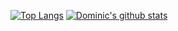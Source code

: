[![Top Langs](https://github-readme-stats.vercel.app/api/top-langs/?username=anuraghazra&layout=compact)](https://github.com/whoisdominic/github-readme-stats)
[![Dominic's github stats](https://github-readme-stats.vercel.app/api?username=whoisdominic)](https://github.com/anuraghazra/github-readme-stats)
